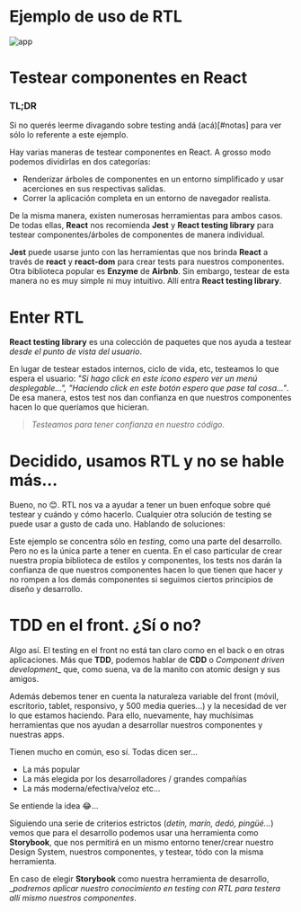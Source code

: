 # Ejemplo de uso de RTL
![app](https://user-images.githubusercontent.com/95310897/181593838-d9ec5e04-0d56-492b-b263-f85af761bee5.png)

# Testear componentes en React

### TL;DR 

Si no querés leerme divagando sobre testing andá (acá)[#notas] para ver sólo lo referente a este ejemplo.

Hay varias maneras de testear componentes en React. A grosso modo podemos dividirlas en dos categorías:
- Renderizar árboles de componentes en un entorno simplificado y usar acerciones en sus respectivas salidas.
- Correr la aplicación completa en un entorno de navegador realista.

De la misma manera, existen numerosas herramientas para ambos casos. De todas ellas, __React__ nos recomienda __Jest__ y __React testing library__ para testear componentes/árboles de componentes de manera individual.

__Jest__ puede usarse junto con las herramientas que nos brinda __React__ a través de __react__ y __react-dom__ para crear tests para nuestros componentes. Otra biblioteca popular es __Enzyme__ de __Airbnb__. Sin embargo, testear de esta manera no es muy simple ni muy intuitivo. Allí entra __React testing library__.

# Enter RTL

__React testing library__ es una colección de paquetes que nos ayuda a testear _desde el punto de vista del usuario_.

En lugar de testear estados internos, ciclo de vida, etc, testeamos lo que espera el usuario: _"Si hago click en este ícono espero ver un menú desplegable...", "Haciendo click en este botón espero que pase tal cosa..."_. De esa manera, estos test nos dan confianza en que nuestros componentes hacen lo que queríamos que hicieran.

>_Testeamos para tener confianza en nuestro código_.

# Decidido, usamos RTL y no se hable más...

Bueno, no :blush:. RTL nos va a ayudar a tener un buen enfoque sobre qué testear y cuándo y cómo hacerlo. Cualquier otra solución de testing se puede usar a gusto de cada uno. Hablando de soluciones:

Este ejemplo se concentra sólo en _testing_, como una parte del desarrollo. Pero no es la única parte a tener en cuenta. En el caso particular de crear nuestra propia biblioteca de estilos y componentes, los tests nos darán la confianza de que nuestros componentes hacen lo que tienen que hacer y no rompen a los demás componentes si seguimos ciertos principios de diseño y desarrollo.

# TDD en el front. ¿Sí o no?

Algo así. El testing en el front no está tan claro como en el back o en otras aplicaciones. Más que __TDD__, podemos hablar de __CDD__ o _Component driven development__ que, como suena, va de la manito con atomic design y sus amigos.

Además debemos tener en cuenta la naturaleza variable del front (móvil, escritorio, tablet, responsivo, y 500 media queries...) y la necesidad de ver lo que estamos haciendo. Para ello, nuevamente, hay muchísimas herramientas que nos ayudan a desarrollar nuestros componentes y nuestras apps.

Tienen mucho en común, eso sí. Todas dicen ser...
- La más popular
- La más elegida por los desarrolladores / grandes compañías
- La más moderna/efectiva/veloz etc...

Se entiende la idea :joy:...

Siguiendo una serie de criterios estrictos (_detín, marín, dedó, pingüé..._) vemos que para el desarrollo podemos usar una herramienta como __Storybook__, que nos permitirá en un mismo entorno tener/crear nuestro Design System, nuestros componentes, y testear, tódo con la misma herramienta.

En caso de elegir __Storybook__ como nuestra herramienta de desarrollo, __podremos aplicar nuestro conocimiento en testing con RTL para testera *allí mismo* nuestros componentes_.
